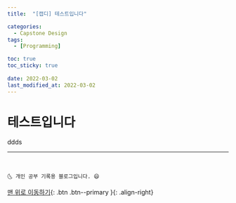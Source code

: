 ```yaml
---
title:  "[캡디] 테스트입니다"

categories:
  - Capstone Design
tags:
  - [Programming]

toc: true
toc_sticky: true
 
date: 2022-03-02
last_modified_at: 2022-03-02
---
```


# 테스트입니다
ddds
***
<br>
  
    🌜 개인 공부 기록용 블로그입니다. 😄

[맨 위로 이동하기](#){: .btn .btn--primary }{: .align-right}